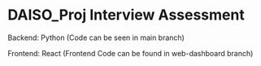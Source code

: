# DAISO_Proj Interview Assessment

Backend: Python (Code can be seen in main branch)

Frontend: React (Frontend Code can be found in web-dashboard branch)
